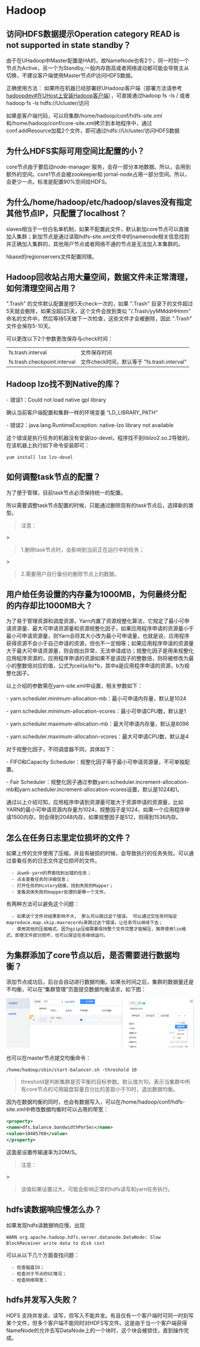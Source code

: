 

# Hadoop

## 访问HDFS数据提示Operation category READ is not supported in state standby？

由于在UHadoop中Master配置是HA的，故NameNode也有2个，同一时刻一个节点为Active，另一个为Standby,一般内存跑高或者网络波动都可能会导致主从切换，不建议客户端使用Master节点IP访问HDFS数据。

正确使用方法：
如果所在机器已经部署好UHadoop客户端（部署方法请参考[hadoopdev\#在UHost上安装Hadoop客户端](/analysis/uhadoop/developer/hadoopdev#在UHost上安装Hadoop客户端)），可直接通过hadoop
fs -ls / 或者hadoop fs -ls hdfs://Ucluster/访问

如果是客户端代码，可以将集群/home/hadoop/conf/hdfs-site.xml和/home/hadoop/conf/core-site.xml拷贝到本地程序中，通过conf.addResource加载2个文件，即可通过hdfs://Ucluster/访问HDFS数据

## 为什么HDFS实际可用空间比配置的小？

core节点由于要启动node-manager 服务，会存一部分本地数据。所以，会用到额外的空间。core1节点会被zookeeper和
jornal-node占用一部分空间。所以，会更少一点。标准是配置90%空间给HDFS。

## 为什么/home/hadoop/etc/hadoop/slaves没有指定其他节点IP，只配置了localhost？

slaves相当于一份白名单机制，如果不配置此文件，默认新加core节点可以直接加入集群；新加节点是通过读取hdfs-site.xml文件中的namenode相关信息找到并正确加入集群的，其他用户节点或者网络不通的节点是无法加入本集群的。

hbase的regionservers文件配置同理。

## Hadoop回收站占用大量空间，数据文件未正常清理，如何清理空间占用？

".Trash" 的文件默认配置是按5天check一次的，如果 ".Trash"
目录下的文件超过5天就会删除，如果没超过5天，这个文件会放到类似
"/.Trash/yyMMddHHmm" 命名的文件中，然后等待5天做下一次检查，这些文件才会被删除，因此 ".Trash"
文件会保存5-10天。

可以更改以下2个参数更改保存与check时间：

|                              |                                    |
| ---------------------------- | ---------------------------------- |
| fs.trash.interval            | 文件保存时间                             |
| fs.trash.checkpoint.interval | 文件check时间，默认等于 "fs.trash.interval" |

## Hadoop lzo找不到Native的库？

\- 错误1：Could not load native gpl library

确认当前客户端配置和集群一样的环境变量 “LD\_LIBRARY\_PATH”

\- 错误2：java.lang.RuntimeException: native-lzo library not available

这个错误是执行任务的机器没有安装lzo-devel，程序找不到liblzo2.so.2导致的，在该机器上执行如下命令安装即可：

```
yum install lzo lzo-devel
```

## 如何调整task节点的配置？

为了便于管理，目前task节点必须保持统一的配置。

所以需要调整task节点配置的时候，只能通过删除现有的task节点后，选择新的类型。

> 注意：

\>

> 1.删除task节点时，会影响到当前正在运行中的任务；

\>

> 2.需要用户自行备份的删除节点上的数据。

## 用户给任务设置的内存量为1000MB，为何最终分配的内存却比1000MB大？

为了易于管理资源和调度资源，Yarn内置了资源规整化算法，它规定了最小可申请资源量、最大可申请资源量和资源规整化因子，如果应用程序申请的资源量小于最小可申请资源量，则Yarn会将其大小改为最小可申请量，也就是说，应用程序获得资源不会小于自己申请的资源，但也不一定相等；如果应用程序申请的资源量大于最大可申请资源量，则会抛出异常，无法申请成功；规整化因子是用来规整化应用程序资源的，应用程序申请的资源如果不是该因子的整数倍，则将被修改为最小的整数倍对应的值，公式为ceil(a/b)\*b，其中a是应用程序申请的资源，b为规整化因子。

以上介绍的参数需在yarn-site.xml中设置，相关参数如下：

\- yarn.scheduler.minimum-allocation-mb：最小可申请内存量，默认是1024

\- yarn.scheduler.minimum-allocation-vcores：最小可申请CPU数，默认是1

\- yarn.scheduler.maximum-allocation-mb：最大可申请内存量，默认是8096

\- yarn.scheduler.maximum-allocation-vcores：最大可申请CPU数，默认是4

对于规整化因子，不同调度器不同，具体如下：

\- FIFO和Capacity Scheduler：规整化因子等于最小可申请资源量，不可单独配置。

\- Fair
Scheduler：规整化因子通过参数yarn.scheduler.increment-allocation-mb和yarn.scheduler.increment-allocation-vcores设置，默认是1024和1。

通过以上介绍可知，应用程序申请到资源量可能大于资源申请的资源量，比如YARN的最小可申请资源内存量为1024，规整因子是1024，如果一个应用程序申请1500内存，则会得到2048内存，如果规整因子是512，则得到1536内存。

## 怎么在任务日志里定位损坏的文件？

如果上传的文件使用了压缩，并且有破损的时候，会导致执行的任务失败。可以通过查看任务的日志文件定位损坏的文件。

``` 
  - 从web-yarn的界面找到出错的任务；
  - 点击查看任务的详细信息；
  - 打开任务的History链接，找到失败的Mapper；
  - 查看具体失败的mapper处理的是哪一个文件。
```

有两种方法可以避免这个问题：

``` 
  - 如果这个文件对结果影响不大， 那么可以跳过这个错误。 可以通过交任务时指定mapreduce.map.skip.maxrecords来跳过这个错误，让任务可以继续下去；
  - 使用其他的压缩格式。因为gzip压缩需要保持整个文件完整才能解压，推荐使用lzo格式，即使文件部分损坏，也可以保证任务继续运行。
```

## 为集群添加了core节点以后，是否需要进行数据均衡？

添加节点成功后，后台会自动进行数据均衡。如果长时间之后，集群的数据量还是不均衡，可以在“集群管理”页面提交数据均衡请求，如下图：

![](/images/user/faqs-数据均衡.png)

也可以在master节点提交均衡命令：

```
/home/hadoop/sbin/start-balancer.sh -threshold 10
```

> threshold是判断集群是否平衡的目标参数。默认值为10。表示当集群中所有core节点的可用磁盘容量百分比的差距小于10时，退出数据均衡。

因为在数据均衡的同时，也会有数据写入，可以在/home/hadoop/conf/hdfs-site.xml中修改数据均衡时可以占用的带宽：

``` xml
<property> 
<name>dfs.balance.bandwidthPerSec</name> 
<value>10485760</value>
</property>
```

这面是设置传输速率为20M/S。

> 注意：

\>

> 该值如果设置过大，可能会影响正常的hdfs读写和yarn任务执行。

## hdfs读数据响应慢怎么办？

如果发现hdfs读数据响应慢，出现

```
WARN org.apache.hadoop.hdfs.server.datanode.DataNode: Slow BlockReceiver write data to disk cost
```

可以从以下几个方面查找问题：

``` 
  - 检查磁盘IO；
  - 检查对于节点的GC情况；
  - 检查网络带宽；
```

## hdfs并发写入失败？

HDFS
支持并发读、读写，但写入不能并发。有且仅有一个客户端时可同一时刻写某个文件，但多个客户端不能同时对HDFS写文件。这是由于当一个客户端获得NameNode的允许去写DataNode上的一个块时，这个块会被锁住，直到操作完成。
